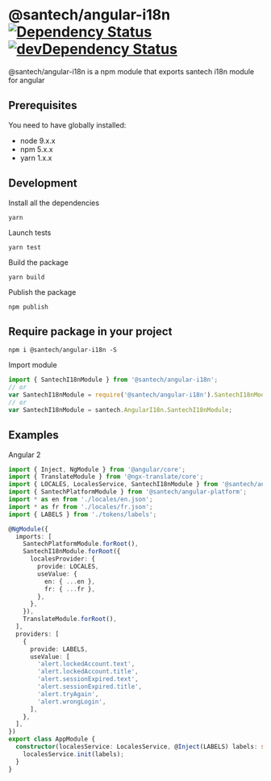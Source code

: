 @santech/angular-i18n
[![Dependency Status](https://david-dm.org/santech-org/studio/peer-status.svg?path=%40santech%2Fangular-i18n)](https://david-dm.org/santech-org/studio?path=%40santech%2Fangular-i18n&type=peer)
[![devDependency Status](https://david-dm.org/santech-org/studio/dev-status.svg?path=%40santech%2Fangular-i18n)](https://david-dm.org/santech-org/studio?path=%40santech%2Fangular-i18n&type=dev)
========

@santech/angular-i18n is a npm module that exports santech i18n module for angular

## Prerequisites

You need to have globally installed:

* node 9.x.x
* npm 5.x.x
* yarn 1.x.x

## Development

Install all the dependencies

```
yarn
```

Launch tests

```
yarn test
```

Build the package

```
yarn build
```

Publish the package

```
npm publish
```

## Require package in your project

```
npm i @santech/angular-i18n -S
```

Import module

```javascript
import { SantechI18nModule } from '@santech/angular-i18n';
// or
var SantechI18nModule = require('@santech/angular-i18n').SantechI18nModule;
// or
var SantechI18nModule = santech.AngularI18n.SantechI18nModule;
```

## Examples

Angular 2

```typescript
import { Inject, NgModule } from '@angular/core';
import { TranslateModule } from '@ngx-translate/core';
import { LOCALES, LocalesService, SantechI18nModule } from '@santech/angular-i18n';
import { SantechPlatformModule } from '@santech/angular-platform';
import * as en from './locales/en.json';
import * as fr from './locales/fr.json';
import { LABELS } from './tokens/labels';

@NgModule({
  imports: [
    SantechPlatformModule.forRoot(),
    SantechI18nModule.forRoot({
      localesProvider: {
        provide: LOCALES,
        useValue: {
          en: { ...en },
          fr: { ...fr },
        },
      },
    }),
    TranslateModule.forRoot(),
  ],
  providers: [
    {
      provide: LABELS,
      useValue: [
        'alert.lockedAccount.text',
        'alert.lockedAccount.title',
        'alert.sessionExpired.text',
        'alert.sessionExpired.title',
        'alert.tryAgain',
        'alert.wrongLogin',
      ],
    },
  ],
})
export class AppModule {
  constructor(localesService: LocalesService, @Inject(LABELS) labels: string[]) {
    localesService.init(labels);
  }
}
```
